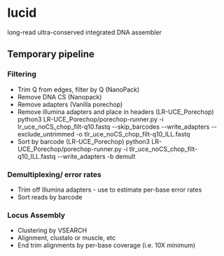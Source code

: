 # lucid
long-read ultra-conserved integrated DNA assembler

## Temporary pipeline 

### Filtering
* Trim Q from edges, filter by Q (NanoPack)
* Remove DNA CS (Nanopack)
* Remove adapters (Vanilla porechop)
* Remove illumina adapters and place in headers (LR-UCE_Porechop)
python3 LR-UCE_Porechop/porechop-runner.py -i lr_uce_noCS_chop_filt-q10.fastq --skip_barcodes --write_adapters --exclude_untrimmed -o tlr_uce_noCS_chop_filt-q10_ILL.fastq
* Sort by barcode (LR-UCE_Porechop)
python3 LR-UCE_Porechop/porechop-runner.py -i tlr_uce_noCS_chop_filt-q10_ILL.fastq --write_adapters -b demult



### Demultiplexing/ error rates
* Trim off Illumina adapters - use to estimate per-base error rates
* Sort reads by barcode

### Locus Assembly 
* Clustering by VSEARCH 
* Alignment, clustalo or muscle, etc 
* End trim alignments by per-base coverage (i.e. 10X minimum)

